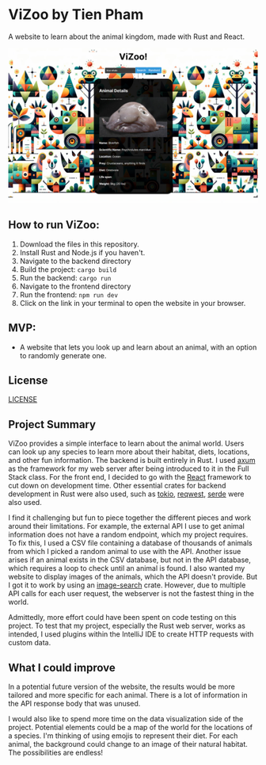 # ViZoo by Tien Pham

A website to learn about the animal kingdom, made with Rust and React.

![Example result](screenshot.png)


## How to run ViZoo:

1. Download the files in this repository.
2. Install Rust and Node.js if you haven't.
3. Navigate to the backend directory
4. Build the project: `cargo build`
5. Run the backend: `cargo run`
6. Navigate to the frontend directory
7. Run the frontend: `npm run dev`
8. Click on the link in your terminal to open the website in your browser.

## MVP: 
- A website that lets you look up and learn about an animal, with an option to randomly generate one.

## License

[LICENSE](LICENSE.md)

## Project Summary
ViZoo provides a simple interface to learn about the animal world. Users can look up any species to learn more about their habitat, diets, locations, and other fun information. The backend is built entirely in Rust. I used [axum](https://crates.io/crates/axum) as the framework for my web server after being introduced to it in the Full Stack class. For the front end, I decided to go with the [React](https://react.dev/) framework to cut down on development time. Other essential crates for backend development in Rust were also used, such as [tokio](https://crates.io/crates/tokio), [reqwest](https://crates.io/crates/reqwest), [serde](https://crates.io/crates/serde) were also used.

I find it challenging but fun to piece together the different pieces and work around their limitations. For example, the external API I use to get animal information does not have a random endpoint, which my project requires. To fix this, I used a CSV file containing a database of thousands of animals from which I picked a random animal to use with the API. Another issue arises if an animal exists in the CSV database, but not in the API database, which requires a loop to check until an animal is found. I also wanted my website to display images of the animals, which the API doesn't provide. But I got it to work by using an [image-search](https://crates.io/crates/image_search) crate. However, due to multiple API calls for each user request, the webserver is not the fastest thing in the world.

Admittedly, more effort could have been spent on code testing on this project. To test that my project, especially the Rust web server, works as intended, I used plugins within the IntelliJ IDE to create HTTP requests with custom data.

## What I could improve
In a potential future version of the website, the results would be more tailored and more specific for each animal. There is a lot of information in the API response body that was unused.

I would also like to spend more time on the data visualization side of the project. Potential elements could be a map of the world for the locations of a species. I'm thinking of using emojis to represent their diet. For each animal, the background could change to an image of their natural habitat. The possibilities are endless!

